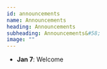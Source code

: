 ```yaml
---
id: announcements
name: Announcements
heading: Announcements
subheading: Announcements&#58;
image: ""
---
```


- **Jan 7**: Welcome

<!--  - **<span style="color:#b32425">New</span> Oct 30**: TA hours moved to 3-4PM, Thursday in Pratt 290
 
 - **<span style="color:#b32425">New</span> Oct 30**: You are encouraged to upload the link of your presentation slides to the seminar excel sheet.
 
 - **Oct 11**: The course project guideline is now posted. [Guideline]({{ site.baseurl }}/assets/slides/course_project_guideline.pdf)

 - **Oct 3**: Updated software resources. Enroll on [Piazza](https://piazza.com/utoronto.ca/fall2018/csc2541) to find project partners.

 - **Sept 18**: New classroom change from BA1240 to ES B142. -->

